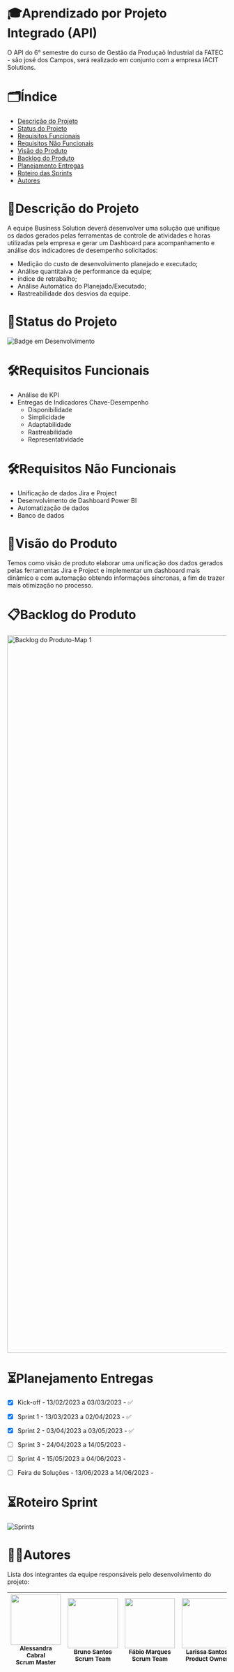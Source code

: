 <h1> 🎓Aprendizado por Projeto Integrado (API)</h1> 
O API do 6° semestre do curso de Gestão da Produçaõ Industrial da FATEC - são josé dos Campos, será realizado em conjunto com a empresa IACIT Solutions.

# 🗂️Índice 

* [Descrição do Projeto](#descrição-do-projeto)
* [Status do Projeto](#status-do-Projeto)
* [ Requisitos Funcionais](#funcionalidades-e-demonstração-da-aplicação)
* [Requisitos Não Funcionais](#tecnologias-utilizadas)
* [Visão do Produto](#tecnologias-utilizadas)
* [Backlog do Produto](#tecnologias-utilizadas)
* [Planejamento Entregas](#tecnologias-utilizadas)
* [Roteiro das Sprints](#tecnologias-utilizadas)
* [Autores](#pessoas-desenvolvedoras)


# 📝Descrição do Projeto

A equipe Business Solution deverá desenvolver uma solução que unifique os dados gerados pelas ferramentas de controle de atividades e horas utilizadas pela empresa e gerar um Dashboard para acompanhamento e análise dos indicadores de desempenho solicitados:

* Medição do custo de desenvolvimento planejado e executado;
* Análise quantitaiva de performance da equipe;
* índice de retrabalho;
* Análise Automática do Planejado/Executado;
* Rastreabilidade dos desvios da equipe.

# 🚦Status do Projeto
![Badge em Desenvolvimento](http://img.shields.io/static/v1?label=STATUS&message=EM%20DESENVOLVIMENTO&color=GREEN&style=for-the-badge)

# 🛠️Requisitos Funcionais

* Análise de KPI
* Entregas de Indicadores Chave-Desempenho
  * Disponibilidade 
  * Simplicidade
  * Adaptabilidade
  * Rastreabilidade
  * Representatividade

# 🛠️Requisitos Não Funcionais
* Unificação de dados Jira e Project
* Desenvolvimento de Dashboard Power BI
* Automatização de dados
* Banco de dados

# 🔎Visão do Produto
Temos como visão de produto elaborar uma unificação dos dados gerados pelas ferramentas Jira e Project e implementar um dashboard mais dinâmico e com automação obtendo informações síncronas, a fim de trazer mais otimização no processo.

# 📋Backlog do Produto

<img width="1643" alt="Backlog do Produto-Map 1" src="https://user-images.githubusercontent.com/128653215/234736781-fc262c1c-a40c-46ae-afd8-0804d8632d5f.png">






# ⏳Planejamento Entregas

- [x] Kick-off - 13/02/2023 a 03/03/2023 - ✅
- [x] Sprint 1 - 13/03/2023 a 02/04/2023 - ✅
- [x] Sprint 2 - 03/04/2023 a 03/05/2023 - ✅
- [ ] Sprint 3 - 24/04/2023 a 14/05/2023 -
- [ ] Sprint 4 - 15/05/2023 a 04/06/2023 - 
- [ ] Feira de Soluções - 13/06/2023 a 14/06/2023 - 



# ⏳Roteiro Sprint


![Sprints](https://github.com/larissagss15/API6S_01/assets/128653100/d1670cc6-e574-4d00-afa4-dcc5849971ec)




# 👩‍💻Autores

Lista dos integrantes da equipe responsáveis pelo desenvolvimento do projeto:

| [<img src="https://user-images.githubusercontent.com/128653100/228983695-1474721e-34b5-41e2-a856-ebb6226eeb8d.jpeg" width=115><br><sub>Alessandra Cabral</sub>](https://www.linkedin.com/in/alessandra-cabral-42999a150)<br><sub>Scrum Master |  [<img src="https://user-images.githubusercontent.com/128653100/228983701-526dd789-19cc-4c4e-9760-baf965e3b9c9.jpeg" width=115><br><sub>Bruno Santos</sub>](https://www.linkedin.com/in/bruno-santos-19b54a156)<br><sub>Scrum Team |  [<img src="https://user-images.githubusercontent.com/128653100/228725120-2f36b7ee-5519-4a8a-adcd-c79d0e0307ac.jpeg" width=115><br><sub>Fábio Marques</sub>](https://www.linkedin.com/in/fabio-marques-5b9893217)<br><sub>Scrum Team |  [<img src="https://user-images.githubusercontent.com/128653100/228984234-8b2ec4f3-6cb6-4069-a774-8433f99e05cf.jpeg" width=115><br><sub>Larissa Santos</sub>](https://www.linkedin.com/in/larissa-santos-311326178)<br><sub>Product Owner |  [<img src="https://user-images.githubusercontent.com/128653100/228983738-68a962e3-fc5b-4e3f-9bca-2161c81423f1.jpeg" width=115><br><sub>Natalia Gouvea</sub>](https://www.linkedin.com/in/natalia-let%C3%ADcia-assis-gouvea-2169571b8)<br><sub>Scrum Team |  [<img src="https://user-images.githubusercontent.com/128653100/228725150-981571bb-71d0-484e-9e78-b8ccaf8a3790.jpeg" width=115><br><sub>Willian Sousa</sub>](https://www.linkedin.com/in/willian-rodrigues-7016b3175)<br><sub>Scrum Team |  [<img src="https://user-images.githubusercontent.com/128653100/228983774-dad40437-09d4-4804-9a27-b26379445fb5.jpeg" width=115><br><sub>Yasmim Santos</sub>](https://www.linkedin.com/in/yasmim-ariane-0680811695)<br><sub>Scrum Team |
| :---: | :---: | :---: | :---: | :---: | :---: | :---: |


